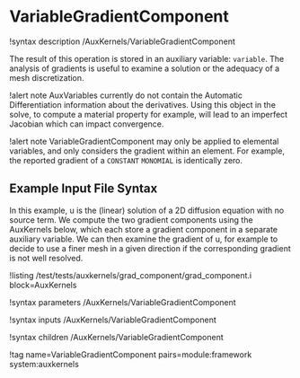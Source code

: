 # VariableGradientComponent

!syntax description /AuxKernels/VariableGradientComponent

The result of this operation is stored in an auxiliary variable: `variable`. The analysis of gradients is useful to examine a solution or
the adequacy of a mesh discretization.

!alert note
AuxVariables currently do not contain the Automatic Differentiation information about the derivatives. Using this object in the solve, to compute a material property for example, will lead to an imperfect Jacobian which can impact convergence.

!alert note
VariableGradientComponent may only be applied to elemental variables, and only considers the gradient within an element. For example, the reported gradient of a `CONSTANT` `MONOMIAL` is identically zero.

## Example Input File Syntax

In this example, u is the (linear) solution of a 2D diffusion equation with no source term. We compute the two gradient
components using the AuxKernels below, which each store a gradient component in a separate auxiliary variable. We can
then examine the gradient of u, for example to decide to use a finer mesh in a given direction if the corresponding
gradient is not well resolved.

!listing /test/tests/auxkernels/grad_component/grad_component.i block=AuxKernels

!syntax parameters /AuxKernels/VariableGradientComponent

!syntax inputs /AuxKernels/VariableGradientComponent

!syntax children /AuxKernels/VariableGradientComponent

!tag name=VariableGradientComponent pairs=module:framework system:auxkernels
